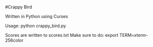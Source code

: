 #Crappy Bird

Written in Python using Curses

Usage:
    python crappy_bird.py

Scores are written to scores.txt
Make sure to do:
export TERM=xterm-256color
